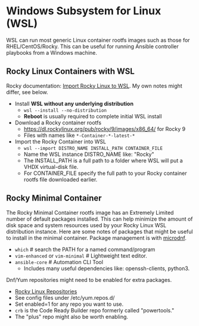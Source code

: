 # Windows Subsystem for Linux (WSL)

WSL can run most generic Linux container rootfs images such as those for RHEL/CentOS/Rocky.
This can be useful for running Ansible controller playbooks from a Windows machine.

## Rocky Linux Containers with WSL

Rocky documentation: [Import Rocky Linux to WSL][1]. My own notes might differ, see below.

* Install **WSL without any underlying distribution**
  * `wsl --install --no-distribution`
  * **Reboot** is usually required to complete initial WSL install
* Download a Rocky container rootfs
  * https://dl.rockylinux.org/pub/rocky/9/images/x86_64/ for Rocky 9
  * Files with names like `*-Container-*-latest-*`
* Import the Rocky Container into WSL
  * `wsl --import DISTRO_NAME INSTALL_PATH CONTAINER_FILE`
  * Name the WSL instance DISTRO_NAME like: "Rocky"
  * The INSTALL_PATH is a full path to a folder where WSL will put a VHDX virtual-disk file.
  * For CONTAINER_FILE specify the full path to your Rocky container rootfs file downloaded earlier.

## Rocky Minimal Container

The Rocky Minimal Container rootfs image has an Extremely Limited number of default packages installed.
This can help minimize the amount of disk space and system resources used by your Rocky Linux WSL distribution instance.
Here are some notes of packages that might be useful to install in the minimal container.
Package management is with [microdnf][2].

* `which` # search the PATH for a named command/program
* `vim-enhanced` or `vim-minimal` # Lightweight text editor.
* `ansible-core` # Automation CLI Tool
  * Includes many useful dependencies like: openssh-clients, python3.
 
Dnf/Yum repositories might need to be enabled for extra packages.
* [Rocky Linux Repositories][3]
* See config files under /etc/yum.repos.d/
* Set enabled=1 for any repo you want to use.
* `crb` is the Code Ready Builder repo formerly called "powertools."
* The "plus" repo might also be worth enabling.

[1]: https://docs.rockylinux.org/guides/interoperability/import_rocky_to_wsl/
[2]: dnf_yum.md
[3]: https://wiki.rockylinux.org/rocky/repo/
